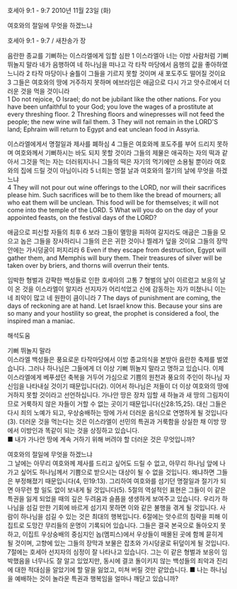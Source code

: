 호세아 9:1 - 9:7 
2010년 11월 23일 (화)

여호와의 절일에 무엇을 하겠느냐



호세아 9:1 - 9:7 / 새찬송가  장


음란한 종교를 기뻐하는 이스라엘에게 임할 심판
1 이스라엘아 너는 이방 사람처럼 기뻐 뛰놀지 말라 네가 음행하여 네 하나님을 떠나고 각 타작 마당에서 음행의 값을 좋아하였느니라 2 타작 마당이나 술틀이 그들을 기르지 못할 것이며 새 포도주도 떨어질 것이요 
3 그들은 여호와의 땅에 거주하지 못하며 에브라임은 애굽으로 다시 가고 앗수르에서 더러운 것을 먹을 것이니라  
1 Do not rejoice, O Israel; do not be jubilant like the other nations. For you have been unfaithful to your God; you love the wages of a prostitute at every threshing floor. 2 Threshing floors and winepresses will not feed the people; the new wine will fail them.  3 They will not remain in the LORD'S land; Ephraim will return to Egypt and eat unclean food in Assyria. 

이스라엘에게서 명절일과 제사를 폐하심
4 그들은 여호와께 포도주를 부어 드리지 못하며 여호와께서 기뻐하시는 바도 되지 못할 것이라 그들의 제물은 애곡하는 자의 떡과 같아서 그것을 먹는 자는 더러워지나니 그들의 떡은 자기의 먹기에만 소용될 뿐이라 여호와의 집에 드릴 것이 아님이니라 5 너희는 명절 날과 여호와의 절기의 날에 무엇을 하겠느냐  
4 They will not pour out wine offerings to the LORD, nor will their sacrifices please him. Such sacrifices will be to them like the bread of mourners; all who eat them will be unclean. This food will be for themselves; it will not come into the temple of the LORD. 5 What will you do on the day of your appointed feasts, on the festival days of the LORD? 

애굽으로 피신할 자들의 최후
6 보라 그들이 멸망을 피하여 갈지라도 애굽은 그들을 모으고 놉은 그들을 장사하리니 그들의 은은 귀한 것이나 찔레가 덮을 것이요 그들의 장막 안에는 가시덩굴이 퍼지리라
6 Even if they escape from destruction, Egypt will gather them, and Memphis will bury them. Their treasures of silver will be taken over by briers, and thorns will overrun their tents. 

임박한 형벌과 강퍅한 백성들로 인한 호세아의 고통
7 형벌의 날이 이르렀고 보응의 날이 온 것을 이스라엘이 알지라 선지자가 어리석었고 신에 감동하는 자가 미쳤나니 이는 네 죄악이 많고 네 원한이 큼이니라
7 The days of punishment are coming, the days of reckoning are at hand. Let Israel know this. Because your sins are so many and your hostility so great, the prophet is considered a fool, the inspired man a maniac.

해석도움





기뻐 뛰놀지 말라  
이스라엘 백성들은 풍요로운 타작마당에서 이방 종교의식을 본받아 음란한 축제를 벌였습니다. 그러나 하나님은 그들에게 더 이상 기뻐 뛰놀지 말라고 명하고 있습니다. 이제 이스라엘에게 베푸셨던 축복을 거두어 가심으로 기쁨의 원천과 풍요의 주인이 하나님 자신임을 나타내실 것이기 때문입니다(2). 이어서 하나님은 저들이 더 이상 여호와의 땅에 거하지 못할 것이라고 선언하십니다. 가나안 땅은 장차 임할 새 하늘과 새 땅의 그림자이므로 거룩하지 않은 자들이 거할 수 없는 곳이기 때문입니다(신28:15,25). 대신 그들은 다시 죄의 노예가 되고, 우상숭배하는 땅에 가서 더러운 음식으로 연명하게 될 것입니다(3). 더러운 것을 먹는다는 것은 이스라엘이 선민의 특권과 거룩함을 상실한 채 이방 땅에서 이방인과 똑같이 되는 것을 상징하고 있습니다.  
■ 내가 가나안 땅에 계속 거하기 위해 버려야 할 더러운 것은 무엇입니까? 

여호와의 절일에 무엇을 하겠느냐  
그 날에는 아무리 여호와께 제사를 드리고 싶어도 드릴 수 없고, 아무리 하나님 앞에 나가고 싶어도 하나님께서 기쁨으로 받으시는 대상이 될 수 없을 것입니다. 왜냐하면 그들은 부정해졌기 때문입니다(4, 민19:13). 그리하여 여호와를 섬기던 명절일과 절기가 되면 아무런 할 일도 없이 보내게 될 것입니다(5). 5절의 역설적인 표현은 그들이 이 같은 특권을 잃게 되었을 때의 깊은 두려움과 슬픔을 생생하게 보여주고 있습니다. 우리가 하나님을 섬길 만한 기회에 바르게 섬기지 못하면 이와 같은 불행을 겪게 될 것입니다. 사람이 하나님을 섬길 수 있는 것은 최대의 행복입니다. 6절에는 앗수르의 침략을 피해 이집트로 도망간 무리들의 운명이 기록되어 있습니다. 그들은 결국 본국으로 돌아오지 못하고, 이집트 우상숭배의 중심지인 놉(멤피스)에서 우상들이 매몰된 곳에 함께 묻히게 될 것이며, 고향에 있는 그들의 장막과 보물은 잡초와 가시덩굴로 뒤덮이게 될 것입니다. 7절에는 호세아 선지자의 심정이 잘 나타나고 있습니다. 그는 이 같은 형벌과 보응이 임박했음을 너무나도 잘 알고 있었지만, 동시에 결코 돌이키지 않는 백성들의 죄악과 진리에 대한 적대심을 알았기에 할 말을 잃었고, 미쳐 버릴 것만 같았습니다.
■ 나는 하나님을 예배하는 것이 놀라운 특권과 행복임을 얼마나 깨닫고 있습니까?